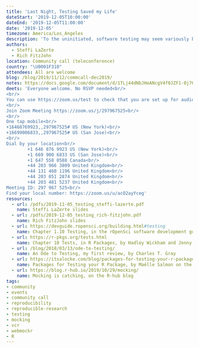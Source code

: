 ```yaml
---
title: 'Last Night, Testing Saved my Life'
dateStart: '2019-12-05T10:00:00'
dateEnd: '2019-12-05T11:00:00'
date: '2019-12-05'
timezone: America/Los_Angeles
description: 'To the uninitiated, software testing may seem variously boring, daunting or bogged down in obscure terminology. However, it has the potential to be enormously useful for people developing software at any level of expertise, and can often be put into practice with relatively little effort. We are aiming to address needs on a continuum, whether you are getting started with testing, or it’s already at the core of your development process. Read the announcement blog post for speaker details.'
authors:
  - Steffi LaZerte
  - Rich FitzJohn
location: Community call (teleconference)
country: "\U0001F310"
attendees: All are welcome
blog: /blog/2019/11/12/commcall-dec2019/
notes: https://docs.google.com/document/d/1TLj44dNbJHeANcgV4f0JZF1-0j76EsxlxDjGBWb5rzc/
deets: 'Everyone welcome. No RSVP needed<br/>
<br/>
You can use https://zoom.us/test to check that you are set up for audio and video<br/>
<br/>
Join Zoom Meeting https://zoom.us/j/297967525<br/>
<br/>
One tap mobile<br/>
+16468769923,,297967525# US (New York)<br/>
+16699006833,,297967525# US (San Jose)<br/>
<br/>
Dial by your location<br/>
        +1 646 876 9923 US (New York)<br/>
        +1 669 900 6833 US (San Jose)<br/>
        +1 647 558 0588 Canada<br/>
        +44 203 966 3809 United Kingdom<br/>
        +44 131 460 1196 United Kingdom<br/>
        +44 203 051 2874 United Kingdom<br/>
        +44 203 481 5237 United Kingdom<br/>
Meeting ID: 297 967 525<br/>
Find your local number: https://zoom.us/u/acO2ayYceg'
resources:  
  - url: /pdfs/2019-11-05_testing_steffi-lazerte.pdf
    name: Steffi LaZerte slides
  - url: /pdfs/2019-12-05_testing_rich-fitzjohn.pdf
    name: Rich FitzJohn slides
  - url: https://devguide.ropensci.org/building.html#testing
    name: Chapter 1.10 Testing, in the rOpenSci software development guide  
  - url: https://r-pkgs.org/tests.html
    name: Chapter 10 Tests, in R Packages, by Hadley Wickham and Jenny Bryan  
  - url: /blog/2018/03/13/ode-to-testing/
    name: An Ode to Testing, my first review, by Charles T. Gray
  - url: https://itsalocke.com/blog/packages-for-testing-your-r-package/
    name: Packages for Testing your R Package, by Maëlle Salmon on the Locke Data blog
  - url: https://blog.r-hub.io/2019/10/29/mocking/
    name: Mocking is catching, on the R-hub blog   
tags:
- community
- events
- community call
- reproducibility
- reproducible-research
- testing
- mocking
- vcr
- webmockr
- R
---
```

